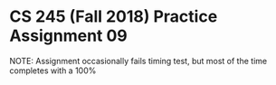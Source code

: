 # CS 245 (Fall 2018) Practice Assignment 09

NOTE: Assignment occasionally fails timing test, but most of the time completes with a 100%